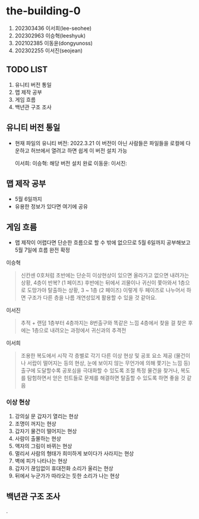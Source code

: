 # the-building-0
1. 202303436 이서희(lee-seohee)
2. 202302963 이승혁(leeshyuk)
3. 202102385 이동윤(dongyunoss)
4. 202302255 이서진(seojean)

## TODO LIST
1. 유니티 버전 통일
2. 맵 제작 공부
3. 게임 흐름
4. 백년관 구조 조사

## 유니티 버전 통일
* 현재 파일의 유니티 버전: 2022.3.21
   이 버전이 아닌 사람들은 파일들을 로컬에 다운하고 허브에서 열려고 하면 쉽게 이 버전 설치 가능
  
   이서희:
   이승혁: 해당 버전 설치 완료
   이동윤:
   이서진:

## 맵 제작 공부
* 5월 6일까지
* 유용한 정보가 있다면 여기에 공유

## 게임 흐름
* 맵 제작이 어렵다면 단순한 흐름으로 할 수 밖에 없으므로 5월 6일까지 공부해보고 5월 7일에 흐름 완전 확정

이승혁
> 신칸센 0호처럼
> 초반에는 단순히 이상현상이 있으면 올라가고 없으면 내려가는 상황, 4층이 반복? (1 페이즈)
> 후반에는 뒤에서 괴물이나 귀신이 쫓아와서 1층으로 도망가야 탈출하는 상황, 3 ~ 1층 (2 페이즈)
> 이렇게 두 페이즈로 나누어서 하면 구조가 다른 층을 나름 개연성있게 활용할 수 있을 것 같아요.

이서진
> 추적 + 랜덤
> 1층부터 4층까지는 8번출구와 똑같은 느낌
> 4층에서 찾을 걸 찾은 후에는 1층으로 내려오는 과정에서 귀신과의 추격전

이서희
> 조용한 복도에서 시작
> 각 층별로 각기 다른 이상 현상 및 공포 요소 제공 (물건이나 서랍이 떨어지는 등의 현상, 눈에 보이지 않는 무언가에 의해 쫓기는 느낌 등)
> 출구에 도달할수록 공포심을 극대화할 수 있도록 조절
> 특정 물건을 찾거나, 복도를 탐험하면서 얻은 힌트들로 문제를 해결하면 탈출할 수 있도록 하면 좋을 것 같음

### 이상 현상
1. 강의실 문 갑자기 열리는 현상
2. 조명이 꺼지는 현상
3. 갑자기 물건이 떨어지는 현상
4. 사람이 출몰하는 현상
5. 액자의 그림이 바뀌는 현상
6. 멀리서 사람의 형태가 희미하게 보이다가 사라지는 현상
7. 벽에 피가 나타나는 현상
8. 갑자기 끊임없이 휴대전화 소리가 울리는 현상
9. 뒤에서 누군가가 따라오는 듯한 소리가 나는 현상

## 백년관 구조 조사
.
